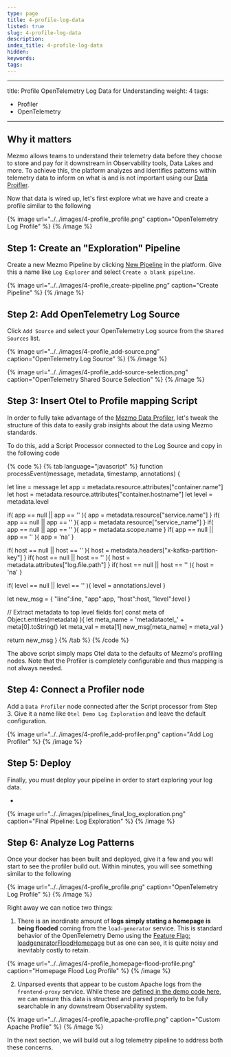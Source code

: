 ```yaml
---
type: page
title: 4-profile-log-data
listed: true
slug: 4-profile-log-data
description: 
index_title: 4-profile-log-data
hidden: 
keywords: 
tags: 
---
```


---
title: Profile OpenTelemetry Log Data for Understanding
weight: 4
tags:
- Profiler
- OpenTelemetry
---

## Why it matters

Mezmo allows teams to understand their telemetry data before they choose to store and pay for it downstream in Observability tools, Data Lakes and more.  To achieve this, the platform analyzes and identifies patterns within telemetry data to inform on what is and is not important using our [Data Proifler](https://docs.mezmo.com/telemetry-pipelines/data-profiling).

Now that data is wired up, let's first explore what we have and create a profile similar to the following


{% image url="../../images/4-profile_profile.png" caption="OpenTelemetry Log Profile" %}
{% /image %}



## Step 1: Create an "Exploration" Pipeline

Create a new Mezmo Pipeline by clicking [New Pipeline](https://app.mezmo.com/pipelines/pipeline/new) in the platform.  Give this a name like `Log Explorer` and select `Create a blank pipeline`.


{% image url="../../images/4-profile_create-pipeline.png" caption="Create Pipeline" %}
{% /image %}



## Step 2: Add OpenTelemetry Log Source

Click `Add Source` and select your OpenTelemetry Log source from the `Shared Sources` list.


{% image url="../../images/4-profile_add-source.png" caption="OpenTelemetry Log Source" %}
{% /image %}




{% image url="../../images/4-profile_add-source-selection.png" caption="OpenTelemetry Shared Source Selection" %}
{% /image %}



## Step 3: Insert Otel to Profile mapping Script

In order to fully take advantage of the [Mezmo Data Profiler](https://docs.mezmo.com/telemetry-pipelines/data-profiling), let's tweak the structure of this data to easily grab insights about the data using Mezmo standards.

To do this, add a Script Processor connected to the Log Source and copy in the following code

{% code %}
{% tab language="javascript" %}
function processEvent(message, metadata, timestamp, annotations) {
  
  let line = message
  let app = metadata.resource.attributes["container.name"]
  let host = metadata.resource.attributes["container.hostname"]
  let level = metadata.level
  
  if( app == null || app == '' ){
    app = metadata.resource["service.name"]
  }
  if( app == null || app == '' ){
    app = metadata.resource["service_name"]
  }
  if( app == null || app == '' ){
    app = metadata.scope.name
  }
  if( app == null || app == '' ){
    app = 'na'
  }

  if( host == null || host == '' ){
    host = metadata.headers["x-kafka-partition-key"]
  }
  if( host == null || host == '' ){
    host = metadata.attributes["log.file.path"]
  }
  if( host == null || host == '' ){
    host = 'na'
  }
  
  if( level == null || level == '' ){
    level = annotations.level
  }

  let new_msg = {
    "line":line,
    "app":app,
    "host":host,
    "level":level
  }

  // Extract metadata to top level fields
  for( const meta of Object.entries(metadata) ){
    let meta_name = 'metadataotel_' + meta[0].toString()
    let meta_val = meta[1]
    new_msg[meta_name] = meta_val
  }

  return new_msg
}
{% /tab %}
{% /code %}



The above script simply maps Otel data to the defaults of Mezmo's profiling nodes.  Note that the Profiler is completely configurable and thus mapping is not always needed.

## Step 4: Connect a Profiler node
Add a `Data Profiler` node connected after the Script processor from Step 3.  Give it a name like `Otel Demo Log Exploration` and leave the default configuration.


{% image url="../../images/4-profile_add-profiler.png" caption="Add Log Profiler" %}
{% /image %}



## Step 5: Deploy
Finally, you must deploy your pipeline in order to start exploring your log data.

*
{% image url="../../images/pipelines_final_log_exploration.png" caption="Final Pipeline: Log Exploration" %}
{% /image %}



## Step 6: Analyze Log Patterns
Once your docker has been built and deployed, give it a few and you will start to see the profiler build out.  Within minutes, you will see something similar to the following


{% image url="../../images/4-profile_profile.png" caption="OpenTelemetry Log Profile" %}
{% /image %}



Right away we can notice two things:

1. There is an inordinate amount of **logs simply stating a homepage is being flooded** coming from the `load-generator` service.  This is standard behavior of the OpenTelemetry Demo using the [Feature Flag: loadgeneratorFloodHomepage](https://opentelemetry.io/docs/demo/feature-flags/) but as one can see, it is quite noisy and inevitably costly to retain.

{% image url="../../images/4-profile_homepage-flood-profile.png" caption="Homepage Flood Log Profile" %}
{% /image %}


2. Unparsed events that appear to be custom Apache logs from the `frontend-proxy` service.  While these are [defined in the demo code here](https://github.com/braxtonj/opentelemetry-demo/blob/main/src/frontend-proxy/envoy.tmpl.yaml#L80), we can ensure this data is structred and parsed properly to be fully searchable in any downstream Observability system.

{% image url="../../images/4-profile_apache-profile.png" caption="Custom Apache Profile" %}
{% /image %}



In the next section, we will build out a log telemetry pipeline to address both these concerns.